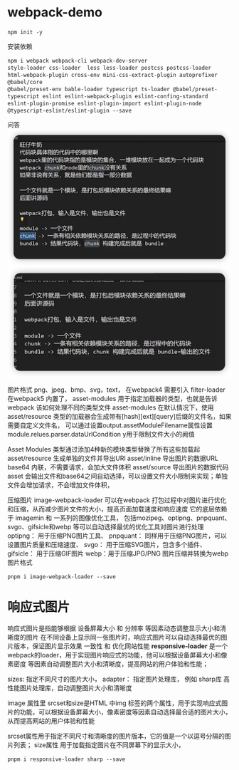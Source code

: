 # webpack-demo


```shell
npm init -y
```

安装依赖
```shell
npm i webpack webpack-cli webpack-dev-server 
style-loader css-loader  less less-loader postcss postcss-loader 
html-webpack-plugin cross-env mini-css-extract-plugin autoprefixer @babel/core 
@babel/preset-env bable-loader typescript ts-loader @babel/preset-typescript eslint eslint-webpack-plugin eslint-confing-standard eslint-plugin-promise eslint-plugin-import eslint-plugin-node @typescript-eslint/eslint-plugin --save
```

问答
![alt text](image.png)
![alt text](image-1.png)


图片格式
png、jpeg、bmp、svg，text， 在webpack4 需要引入 filter-loader
在webpack5 内置了， 
asset-modules 用于指定加载器的类型，也就是告诉webpack 该如何处理不同的类型文件
asset-modules
在默认情况下，使用asset/resource 类型的加载器会生成带有[hash][ext][query]后缀的文件名，如果需要自定义文件名，
可以通过设置output.assetModuleFilename属性设置
module.relues.parser.dataUrlCondition y用于限制文件大小的阙值

Asset Modules 类型通过添加4种新的模块类型替换了所有这些加载起
asset/resource 生成单独的文件并导出URl
asset/inline 导出图片的数据URL base64 内联，不需要请求，会加大文件体积
asset/source 导出图片的数据代码
asset 会输出文件和base64之间自动选择，可以设置文件大小限制来实现；单独文件会增加请求，不会增加文件体积，

压缩图片
image-webpack-loader 可以在webpack 打包过程中对图片进行优化和压缩，从而减少图片文件的大小，提高页面加载速度和响应速度
它的底层依赖于 imagemin 和 一系列的图像优化工具， 包括mozipeg、optipng、pnpquant、svgo、gifsicle和webp 等可以自动选择最优的优化工具对图片进行处理
optipng： 用于压缩PNG图片工具、
pnpquant： 同样用于压缩PNG图片，可以设置图片质量和压缩速度、
svgo： 用于压缩SVG图片，包含多个插件、
gifsicle： 用于压缩GIF图片
webp：用于压缩JPG/PNG 图片压缩并转换为webp图片格式
```shell
pnpm i image-webpack-loader --save
```
# 响应式图片
响应式图片是指能够根据 设备屏幕大小 和 分辨率 等因素动态调整显示大小和清晰度的图片
在不同设备上显示同一张图片时，响应式图片可以自动选择最优的图片版本，保证图片显示效果 一致性 和 优化网站性能
**responsive-loader** 是一个webpack的loader，用于实现图片响应式的功能，他可以根据设备屏幕大小和像素密度 等因素自动调整图片大小和清晰度，提高网站的用户体验和性能；

sizes: 指定不同尺寸的图片大小，
adapter： 指定图片处理库， 例如 sharp库 高性能图片处理库，自动调整图片大小和清晰度

image 属性里
srcset和size是HTML 中img 标签的两个属性，用于实现响应式图片的功能，可以根据设备屏幕大小，像素密度等因素自动选择最合适的图片大小，从而提高网站的用户体验和性能

srcset属性用于指定不同尺寸和清晰度的图片版本，它的值是一个以逗号分隔的图片列表；
size属性 用于加载指定图片在不同屏幕下的显示大小，

```shell
pnpm i responsive-loader sharp --save
```